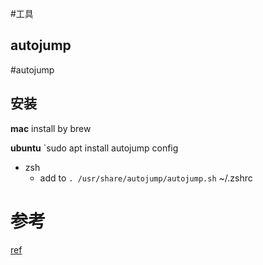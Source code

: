 #工具


## autojump
#autojump


## 安装


**mac**
install by brew

**ubuntu**
`sudo apt install autojump
config
- zsh  
	- add to `. /usr/share/autojump/autojump.sh` ~/.zshrc

# 参考
[ref](https://github.com/wting/autojump)
